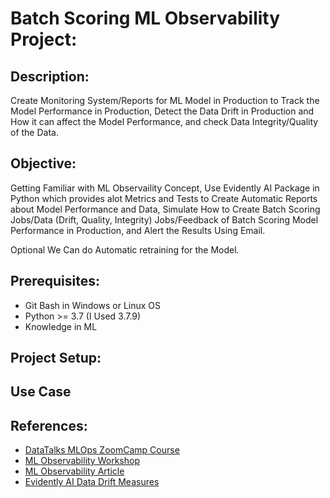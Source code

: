 # Batch Scoring ML Observability Project:

## Description:

Create Monitoring System/Reports for ML Model in Production to Track the Model Performance in Production, Detect the Data Drift in Production and How it can affect the Model Performance, and check Data Integrity/Quality of the Data.

## Objective:

Getting Familiar with ML Observaility Concept, Use Evidently AI Package in Python which provides alot Metrics and Tests to Create Automatic Reports about Model Performance and Data, Simulate How to Create Batch Scoring Jobs/Data (Drift, Quality, Integrity) Jobs/Feedback of Batch Scoring Model Performance in Production, and Alert the Results Using Email.

Optional We Can do Automatic retraining for the Model.

## Prerequisites:

- Git Bash in Windows or Linux OS
- Python >= 3.7 (I Used 3.7.9)
- Knowledge in ML

## Project Setup:

## Use Case

## References:

- [DataTalks MLOps ZoomCamp Course](https://www.youtube.com/watch?v=3T5kUA3eWWc&list=PL3MmuxUbc_hIUISrluw_A7wDSmfOhErJK)
- [ML Observability Workshop](https://github.com/alexeygrigorev/ml-observability-workshop)
- [ML Observability Article](https://towardsdatascience.com/what-is-ml-observability-29e85e701688)
- [Evidently AI Data Drift Measures](https://www.evidentlyai.com/blog/data-drift-detection-large-datasets)
